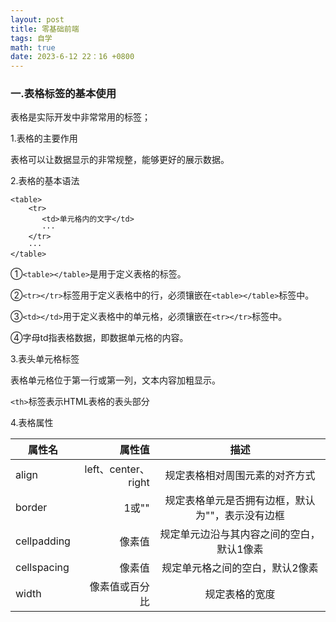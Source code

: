 ```yaml
---
layout: post
title: 零基础前端
tags: 自学
math: true
date: 2023-6-12 22：16 +0800
---
```


### 一.表格标签的基本使用

表格是实际开发中非常常用的标签；

1.表格的主要作用

表格可以让数据显示的非常规整，能够更好的展示数据。

2.表格的基本语法

```
<table>
    <tr>
       <td>单元格内的文字</td>
       ···
    </tr>
    ···
</table>
```

①`<table></table>`是用于定义表格的标签。

②`<tr></tr>`标签用于定义表格中的行，必须镶嵌在`<table></table>`标签中。

③`<td></td>`用于定义表格中的单元格，必须镶嵌在`<tr></tr>`标签中。

④字母td指表格数据，即数据单元格的内容。

3.表头单元格标签

表格单元格位于第一行或第一列，文本内容加粗显示。

`<th>`标签表示HTML表格的表头部分

4.表格属性

| 属性名        | 属性值   |  描述  |
| --------   | -----:  | :----:  |
| align        |    left、center、right    |  规定表格相对周围元素的对齐方式  |
| border     | 1或"" |   规定表格单元是否拥有边框，默认为""，表示没有边框     |
| cellpadding        |   像素值   |   规定单元边沿与其内容之间的空白，默认1像素   |
| cellspacing        |    像素值    |  规定单元格之间的空白，默认2像素|
| width   |    像素值或百分比    |  规定表格的宽度  |
